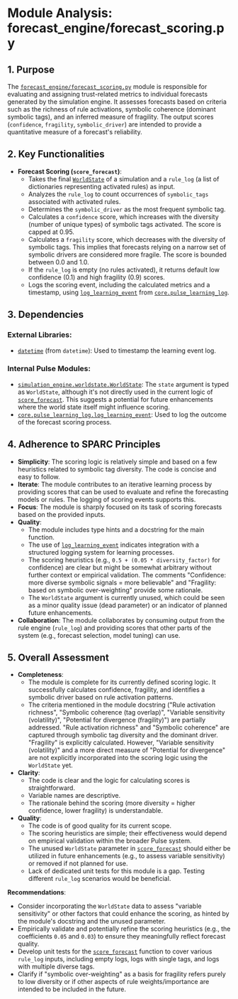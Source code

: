 # Module Analysis: forecast_engine/forecast_scoring.py

## 1. Purpose

The [`forecast_engine/forecast_scoring.py`](../../forecast_engine/forecast_scoring.py:1) module is responsible for evaluating and assigning trust-related metrics to individual forecasts generated by the simulation engine. It assesses forecasts based on criteria such as the richness of rule activations, symbolic coherence (dominant symbolic tags), and an inferred measure of fragility. The output scores (`confidence`, `fragility`, `symbolic_driver`) are intended to provide a quantitative measure of a forecast's reliability.

## 2. Key Functionalities

*   **Forecast Scoring (`score_forecast`)**:
    *   Takes the final [`WorldState`](../../simulation_engine/worldstate.py:1) of a simulation and a `rule_log` (a list of dictionaries representing activated rules) as input.
    *   Analyzes the `rule_log` to count occurrences of `symbolic_tags` associated with activated rules.
    *   Determines the `symbolic_driver` as the most frequent symbolic tag.
    *   Calculates a `confidence` score, which increases with the diversity (number of unique types) of symbolic tags activated. The score is capped at 0.95.
    *   Calculates a `fragility` score, which decreases with the diversity of symbolic tags. This implies that forecasts relying on a narrow set of symbolic drivers are considered more fragile. The score is bounded between 0.0 and 1.0.
    *   If the `rule_log` is empty (no rules activated), it returns default low confidence (0.1) and high fragility (0.9) scores.
    *   Logs the scoring event, including the calculated metrics and a timestamp, using [`log_learning_event`](../../core/pulse_learning_log.py:15) from [`core.pulse_learning_log`](../../core/pulse_learning_log.py:1).

## 3. Dependencies

### External Libraries:
*   [`datetime`](https://docs.python.org/3/library/datetime.html) (from `datetime`): Used to timestamp the learning event log.

### Internal Pulse Modules:
*   [`simulation_engine.worldstate.WorldState`](../../simulation_engine/worldstate.py:1): The `state` argument is typed as `WorldState`, although it's not directly used in the current logic of [`score_forecast`](../../forecast_engine/forecast_scoring.py:17). This suggests a potential for future enhancements where the world state itself might influence scoring.
*   [`core.pulse_learning_log.log_learning_event`](../../core/pulse_learning_log.py:15): Used to log the outcome of the forecast scoring process.

## 4. Adherence to SPARC Principles

*   **Simplicity**: The scoring logic is relatively simple and based on a few heuristics related to symbolic tag diversity. The code is concise and easy to follow.
*   **Iterate**: The module contributes to an iterative learning process by providing scores that can be used to evaluate and refine the forecasting models or rules. The logging of scoring events supports this.
*   **Focus**: The module is sharply focused on its task of scoring forecasts based on the provided inputs.
*   **Quality**:
    *   The module includes type hints and a docstring for the main function.
    *   The use of [`log_learning_event`](../../core/pulse_learning_log.py:15) indicates integration with a structured logging system for learning processes.
    *   The scoring heuristics (e.g., `0.5 + (0.05 * diversity_factor)` for confidence) are clear but might be somewhat arbitrary without further context or empirical validation. The comments "Confidence: more diverse symbolic signals = more believable" and "Fragility: based on symbolic over-weighting" provide some rationale.
    *   The `WorldState` argument is currently unused, which could be seen as a minor quality issue (dead parameter) or an indicator of planned future enhancements.
*   **Collaboration**: The module collaborates by consuming output from the rule engine (`rule_log`) and providing scores that other parts of the system (e.g., forecast selection, model tuning) can use.

## 5. Overall Assessment

*   **Completeness**:
    *   The module is complete for its currently defined scoring logic. It successfully calculates confidence, fragility, and identifies a symbolic driver based on rule activation patterns.
    *   The criteria mentioned in the module docstring ("Rule activation richness", "Symbolic coherence (tag overlap)", "Variable sensitivity (volatility)", "Potential for divergence (fragility)") are partially addressed. "Rule activation richness" and "Symbolic coherence" are captured through symbolic tag diversity and the dominant driver. "Fragility" is explicitly calculated. However, "Variable sensitivity (volatility)" and a more direct measure of "Potential for divergence" are not explicitly incorporated into the scoring logic using the `WorldState` yet.
*   **Clarity**:
    *   The code is clear and the logic for calculating scores is straightforward.
    *   Variable names are descriptive.
    *   The rationale behind the scoring (more diversity = higher confidence, lower fragility) is understandable.
*   **Quality**:
    *   The code is of good quality for its current scope.
    *   The scoring heuristics are simple; their effectiveness would depend on empirical validation within the broader Pulse system.
    *   The unused `WorldState` parameter in [`score_forecast`](../../forecast_engine/forecast_scoring.py:17) should either be utilized in future enhancements (e.g., to assess variable sensitivity) or removed if not planned for use.
    *   Lack of dedicated unit tests for this module is a gap. Testing different `rule_log` scenarios would be beneficial.

**Recommendations**:
*   Consider incorporating the `WorldState` data to assess "variable sensitivity" or other factors that could enhance the scoring, as hinted by the module's docstring and the unused parameter.
*   Empirically validate and potentially refine the scoring heuristics (e.g., the coefficients `0.05` and `0.03`) to ensure they meaningfully reflect forecast quality.
*   Develop unit tests for the [`score_forecast`](../../forecast_engine/forecast_scoring.py:17) function to cover various `rule_log` inputs, including empty logs, logs with single tags, and logs with multiple diverse tags.
*   Clarify if "symbolic over-weighting" as a basis for fragility refers purely to low diversity or if other aspects of rule weights/importance are intended to be included in the future.
